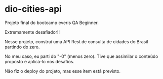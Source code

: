 # dio-cities-api
Projeto final do bootcamp everis QA Beginner.

Extremamente desafiador!!

Nesse projeto, construí uma API Rest de consulta de cidades do Brasil partindo do zero.

No meu caso, eu parti do "-0" (menos zero). Tive que assimilar o conteúdo proposto e aplicá-lo nos desafios. 

Não fiz o deploy do projeto, mas esse item está previsto.

